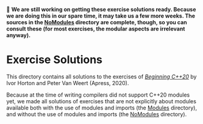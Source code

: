 :construction: **We are still working on getting these exercise solutions ready. Because we are doing this in our spare time, it may take us a few more weeks. The sources in the [NoModules](NoModules) directory are complete, though, so you can consult these (for most exercises, the modular aspects are irrelevant anyway).**

# Exercise Solutions

This directory contains all solutions to the exercises of
[*Beginning C++20*](https://www.apress.com/9781484258835) by Ivor Horton and Peter Van Weert (Apress, 2020).

Because at the time of writing compilers did not support C++20 modules yet, 
we made all solutions of exercises that are not explicitly about modules 
available both with the use of modules and imports (the [Modules](Modules) directory),
and without the use of modules and imports (the [NoModules](NoModules) directory).
